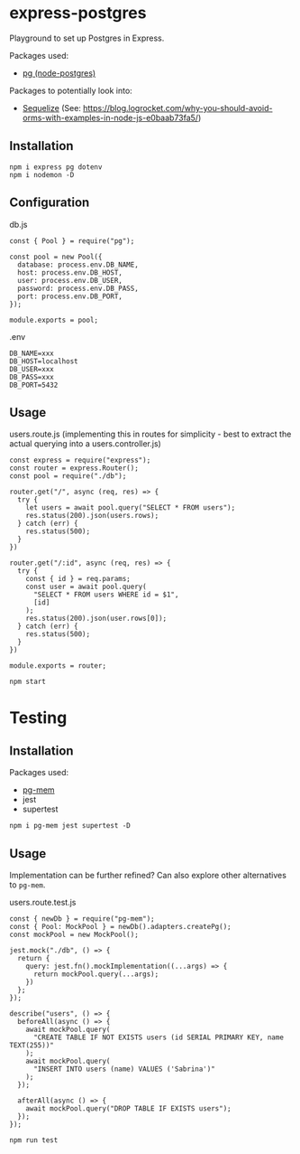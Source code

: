 # express-postgres

Playground to set up Postgres in Express.

Packages used:
- [pg (node-postgres)](https://www.npmjs.com/package/pg)

Packages to potentially look into:
- [Sequelize](https://sequelize.org/) (See: https://blog.logrocket.com/why-you-should-avoid-orms-with-examples-in-node-js-e0baab73fa5/)

## Installation

```
npm i express pg dotenv
npm i nodemon -D
```

## Configuration

db.js
```
const { Pool } = require("pg");

const pool = new Pool({
  database: process.env.DB_NAME,
  host: process.env.DB_HOST,
  user: process.env.DB_USER,
  password: process.env.DB_PASS,
  port: process.env.DB_PORT,
});

module.exports = pool;
```

.env
```
DB_NAME=xxx
DB_HOST=localhost
DB_USER=xxx
DB_PASS=xxx
DB_PORT=5432
```

## Usage

users.route.js (implementing this in routes for simplicity - best to extract the actual querying into a users.controller.js)
```
const express = require("express");
const router = express.Router();
const pool = require("./db"); 

router.get("/", async (req, res) => {
  try {
    let users = await pool.query("SELECT * FROM users"); 
    res.status(200).json(users.rows); 
  } catch (err) {
    res.status(500);
  }
})

router.get("/:id", async (req, res) => {
  try {
    const { id } = req.params;
    const user = await pool.query(
      "SELECT * FROM users WHERE id = $1",
      [id]
    ); 
    res.status(200).json(user.rows[0]);
  } catch (err) {
    res.status(500);
  }
})

module.exports = router;
```

`npm start`

# Testing

## Installation

Packages used:
- [pg-mem](https://www.npmjs.com/package/pg-mem)
- jest
- supertest

```
npm i pg-mem jest supertest -D 
```

## Usage

Implementation can be further refined? Can also explore other alternatives to `pg-mem`.

users.route.test.js
```
const { newDb } = require("pg-mem");
const { Pool: MockPool } = newDb().adapters.createPg();
const mockPool = new MockPool();

jest.mock("./db", () => {
  return {
    query: jest.fn().mockImplementation((...args) => {
      return mockPool.query(...args);
    })
  }; 
});

describe("users", () => {
  beforeAll(async () => {
    await mockPool.query(
      "CREATE TABLE IF NOT EXISTS users (id SERIAL PRIMARY KEY, name TEXT(255))"
    ); 
    await mockPool.query(
      "INSERT INTO users (name) VALUES ('Sabrina')"
    ); 
  });

  afterAll(async () => {
    await mockPool.query("DROP TABLE IF EXISTS users");
  });
});
```

`npm run test`
